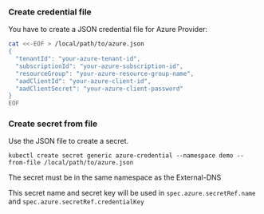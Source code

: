 ### Create credential file
You have to create a JSON credential file for Azure Provider:
```bash
cat <<-EOF > /local/path/to/azure.json
{
  "tenantId": "your-azure-tenant-id",
  "subscriptionId": "your-azure-subscription-id",
  "resourceGroup": "your-azure-resource-group-name",
  "aadClientId": "your-azure-client-id",
  "aadClientSecret": "your-azure-client-password"
}
EOF
```

### Create secret from file
Use the JSON file to create a secret.

```shell
kubectl create secret generic azure-credential --namespace demo --from-file /local/path/to/azure.json
```

The secret must be in the same namespace as the External-DNS

This secret name and secret key will be used in `spec.azure.secretRef.name` and `spec.azure.secretRef.credentialKey`
